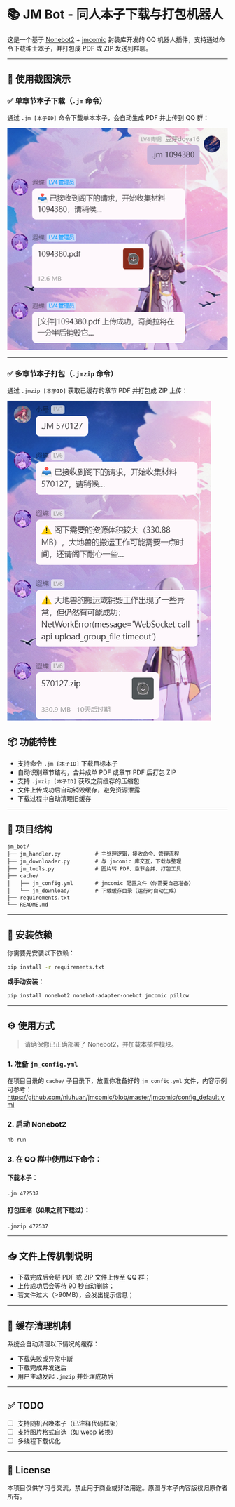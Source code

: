 # 📚 JM Bot - 同人本子下载与打包机器人

这是一个基于 [Nonebot2](https://v2.nonebot.dev/) + [jmcomic](https://github.com/tonquer/JMComic-qt) 封装库开发的 QQ 机器人插件，支持通过命令下载绅士本子，并打包成 PDF 或 ZIP 发送到群聊。

---

## 📸 使用截图演示

### ✅ 单章节本子下载（`.jm` 命令）
通过 `.jm [本子ID]` 命令下载单本本子，会自动生成 PDF 并上传到 QQ 群：

![单本请求效果](demo/%E5%8D%95%E6%9C%AC%E8%AF%B7%E6%B1%82.png)

---

### ✅ 多章节本子打包（`.jmzip` 命令）
通过 `.jmzip [本子ID]` 获取已缓存的章节 PDF 并打包成 ZIP 上传：

![多本请求效果](demo/%E5%A4%9A%E6%9C%AC%E8%AF%B7%E6%B1%82.png)


## 📦 功能特性

- 支持命令 `.jm [本子ID]` 下载目标本子
- 自动识别章节结构，合并成单 PDF 或章节 PDF 后打包 ZIP
- 支持 `.jmzip [本子ID]` 获取之前缓存的压缩包
- 文件上传成功后自动销毁缓存，避免资源泄露
- 下载过程中自动清理旧缓存

---

## 🧱 项目结构

```
jm_bot/
├── jm_handler.py           # 主处理逻辑，接收命令、管理流程
├── jm_downloader.py        # 与 jmcomic 库交互，下载与整理
├── jm_tools.py             # 图片转 PDF、章节合并、打包工具
├── cache/
│   ├── jm_config.yml       # jmcomic 配置文件（你需要自己准备）
│   └── jm_download/        # 下载缓存目录（运行时自动生成）
├── requirements.txt
└── README.md
```

---

## 🧰 安装依赖

你需要先安装以下依赖：

```bash
pip install -r requirements.txt
```

**或手动安装：**

```bash
pip install nonebot2 nonebot-adapter-onebot jmcomic pillow
```

---

## ⚙️ 使用方式

> 请确保你已正确部署了 Nonebot2，并加载本插件模块。

### 1. 准备 `jm_config.yml`

在项目目录的 `cache/` 子目录下，放置你准备好的 `jm_config.yml` 文件，内容示例可参考：
https://github.com/niuhuan/jmcomic/blob/master/jmcomic/config_default.yml

### 2. 启动 Nonebot2

```bash
nb run
```

### 3. 在 QQ 群中使用以下命令：

#### 下载本子：
```
.jm 472537
```

#### 打包压缩（如果之前下载过）：
```
.jmzip 472537
```

---

## 📥 文件上传机制说明

- 下载完成后会将 PDF 或 ZIP 文件上传至 QQ 群；
- 上传成功后会等待 90 秒自动删除；
- 若文件过大（>90MB），会发出提示信息；

---

## 🧼 缓存清理机制

系统会自动清理以下情况的缓存：
- 下载失败或异常中断
- 下载完成并发送后
- 用户主动发起 `.jmzip` 并处理成功后

---

## ✅ TODO

- [ ] 支持随机召唤本子（已注释代码框架）
- [ ] 支持图片格式自选（如 webp 转换）
- [ ] 多线程下载优化

---

## 📄 License

本项目仅供学习与交流，禁止用于商业或非法用途。原图与本子内容版权归原作者所有。
